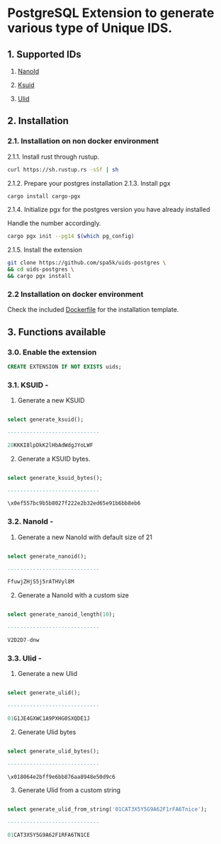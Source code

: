 
#  PostgreSQL Extension to generate various type of Unique IDS.

  

##  1. Supported IDs

  1. [NanoId](https://github.com/ai/nanoid)

  2. [Ksuid](https://github.com/segmentio/ksuid)

  3. [Ulid](https://github.com/ulid/spec)

  

##  2. Installation

### 2.1. Installation on non docker environment

2.1.1. Install rust through rustup.
  
  ```bash
curl https://sh.rustup.rs -sSf | sh
  ```
2.1.2. Prepare your postgres installation
2.1.3. Install pgx
  
  ```bash
cargo install cargo-pgx
  ```
2.1.4. Initialize pgx for the postgres version you have already installed
    
Handle the number accordingly.
```bash
cargo pgx init --pg14 $(which pg_config)
```
2.1.5. Install the extension
    
```bash
git clone https://github.com/spa5k/uids-postgres \
&& cd uids-postgres \
&& cargo pgx install
```

### 2.2 Installation on docker environment

  Check the included [Dockerfile](./docker/Dockerfile) for the installation template.

##  3. Functions available

### 3.0. Enable the extension
  
```sql
CREATE EXTENSION IF NOT EXISTS uids;
```

###  3.1. KSUID -


1. Generate a new KSUID

  

```sql

select generate_ksuid();

-----------------------------

28KKKI8lpDkK2lHbAdWdgJYoLWF

```

2. Generate a KSUID bytes.

  

```sql

select generate_ksuid_bytes();

-----------------------------

\x0ef557bc9b5b8027f222e2b32ed65e91b6bb8eb6

```

  

###  3.2. NanoId -

  

1. Generate a new NanoId with default size of 21

  

```sql

select generate_nanoid();

-----------------------------

FfuwjZHjS5j5rATHVyl8M

```

  

2. Generate a NanoId with a custom size

  

```sql

select generate_nanoid_length(10);

-----------------------------

V2D2D7-dnw

```

  
  

###  3.3. Ulid -

  

1. Generate a new Ulid

  

```sql

select generate_ulid();

-----------------------------

01G1JE4GXWC1A9PXHG0SXQDE1J

```

  

2. Generate Ulid bytes

  

```sql

select generate_ulid_bytes();

-----------------------------

\x018064e2bff9e6bb876aa8948e50d9c6

```


3. Generate Ulid from a custom string

  

```sql

select generate_ulid_from_string('01CAT3X5Y5G9A62F1rFA6Tnice');

-----------------------------

01CAT3X5Y5G9A62F1RFA6TN1CE

```
